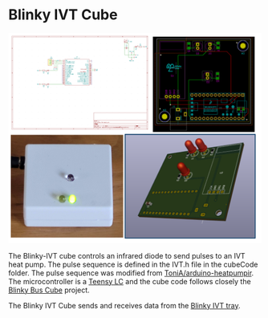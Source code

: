 # Blinky IVT Cube

<img src="ivt.png"/><br>

The Blinky-IVT cube controls an infrared diode to send pulses to an IVT heat pump. The pulse sequence is defined in the IVT.h file in the cubeCode folder. The pulse sequence was modified from [ToniA/arduino-heatpumpir](https://github.com/ToniA/arduino-heatpumpir). The microcontroller is a [Teensy LC](https://www.pjrc.com/teensy/teensyLC.html) and the cube code follows closely the [Blinky Bus Cube](https://github.com/Blinky-Lite-Exchange/blinky-bus-cube) project.

The Blinky IVT Cube sends and receives data from the [Blinky IVT tray](https://github.com/blinky-lite-energy-exchange/blinky-ivt-tray).
